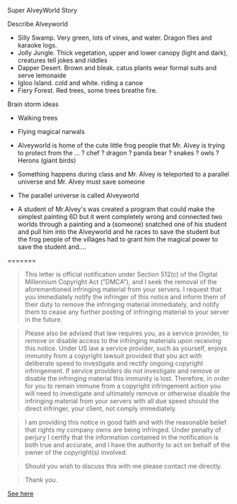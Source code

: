 Super AlveyWorld Story

Describe Alveyworld
- Silly Swamp. Very green, lots of vines, and water. Dragon flies and karaoke logs.
- Jolly Jungle. Thick vegetation, upper and lower canopy (light and dark), creatures tell jokes and riddles
- Dapper Desert. Brown and bleak. catus plants wear formal suits and serve lemonaide
- Igloo Island. cold and white. riding a canoe 
- Fiery Forest. Red trees, some trees breathe fire.

Brain storm ideas
- Walking trees
- Flying magical narwals
- Alveyworld is home of the cute little frog people that Mr. Alvey is 
trying to protect from the ...
	? chef
	? dragon
	? panda bear
	? snakes
	? owls
	? Herons (giant birds)



- Something happens during class and Mr. Alvey is teleported to a
parallel universe and Mr. Alvey must save someone

- The parallel universe is called Alveyworld


- A student of Mr.Alvey's was created a program that could make the simplest
 painting 6D but it went completely wrong 
and connected two worlds through a painting and a (someone) snatched one of
his student and pull him into 
the Alveyworld and he races to save the student but the frog people of 
the villages had to grant him the magical power 
to save the student and....

=======
> This letter is official notification under Section 512(c) of the Digital Millennium Copyright Act (”DMCA”), and I seek the removal of the aforementioned infringing material from your servers. I request that you immediately notify the infringer of this notice and inform them of their duty to remove the infringing material immediately, and notify them to cease any further posting of infringing material to your server in the future.

> Please also be advised that law requires you, as a service provider, to remove or disable access to the infringing materials upon receiving this notice. Under US law a service provider, such as yourself, enjoys immunity from a copyright lawsuit provided that you act with deliberate speed to investigate and rectify ongoing copyright infringement. If service providers do not investigate and remove or disable the infringing material this immunity is lost. Therefore, in order for you to remain immune from a copyright infringement action you will need to investigate and ultimately remove or otherwise disable the infringing material from your servers with all due speed should the direct infringer, your client, not comply immediately.

> I am providing this notice in good faith and with the reasonable belief that rights my company owns are being infringed. Under penalty of perjury I certify that the information contained in the notification is both true and accurate, and I have the authority to act on behalf of the owner of the copyright(s) involved.

> Should you wish to discuss this with me please contact me directly.

> Thank you.

[See here](https://github.com/alveyworld-dev/game/issues/34)

